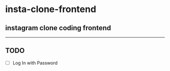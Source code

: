 # insta-clone-frontend

## instagram clone coding frontend

---

## TODO

- [ ] Log In with Password
